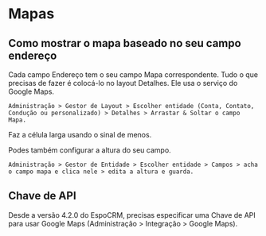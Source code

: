 # Mapas

## Como mostrar o mapa baseado no seu campo endereço

Cada campo Endereço tem o seu campo Mapa correspondente. Tudo o que precisas de fazer é colocá-lo no layout Detalhes. Ele usa o serviço do Google Maps.

`Administração > Gestor de Layout > Escolher entidade (Conta, Contato, Condução ou personalizado) > Detalhes > Arrastar & Soltar o campo Mapa.`

Faz a célula larga usando o sinal de menos.

Podes também configurar a altura do seu campo.

`Administração > Gestor de Entidade > Escolher entidade > Campos > acha o campo mapa e clica nele > edita a altura e guarda.`

## Chave de API

Desde a versão 4.2.0 do EspoCRM, precisas especificar uma Chave de API para usar Google Maps (Administração > Integração > Google Maps).

